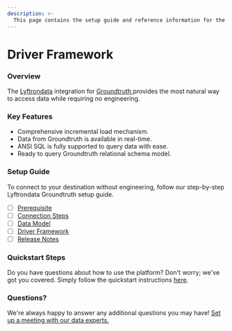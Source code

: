 ```yaml
---
description: >-
  This page contains the setup guide and reference information for the Groundtruth source connector.
---
```


# Driver Framework

### Overview

The [Lyftrondata](https://www.lyftrondata.com/) integration for [Groundtruth](https://www.lyftrondata.com/integration/groundtruth/)[ ](https://www.lyftrondata.com/integration/groundtruth/)provides the most natural way to access data while requiring no engineering.

### Key Features

* Comprehensive incremental load mechanism.
* Data from Groundtruth is available in real-time.&#x20;
* ANSI SQL is fully supported to query data with ease.
* Ready to query Groundtruth relational schema model.

### Setup Guide

To connect to your destination without engineering, follow our step-by-step Lyftrondata Groundtruth setup guide.

* [ ] [Prerequisite](../../marketing-analytics/groundtruth/prerequisite.md)
* [ ] [Connection Steps](../../marketing-analytics/groundtruth/connection-steps.md)
* [ ] [Data Model](../../marketing-analytics/groundtruth/data-model/)
* [ ] [Driver Framework](../../marketing-analytics/groundtruth/driver-framework/)
* [ ] [Release Notes](../../marketing-analytics/groundtruth/release-notes.md)

### Quickstart Steps

Do you have questions about how to use the platform? Don't worry; we've got you covered. Simply follow the quickstart instructions [here](../../../quickstart-steps.md).

### Questions? <a href="#questions" id="questions"></a>

We're always happy to answer any additional questions you may have! [Set up a meeting with our data experts.](https://www.lyftrondata.com/book-a-meeting/)


